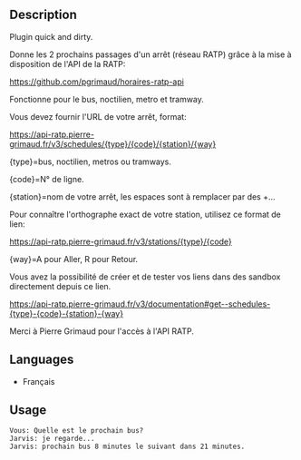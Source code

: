 <!---
IMPORTANT
=========
This README.md is displayed in the WebStore as well as within Jarvis app
Please do not change the structure of this file
Fill-in Description, Usage & Author sections
Make sure to rename the [en] folder into the language code your plugin is written in (ex: fr, es, de, it...)
For multi-language plugin:
- clone the language directory and translate commands/functions.sh
- optionally write the Description / Usage sections in several languages
-->
## Description
Plugin quick and dirty.

Donne les 2 prochains passages d'un arrêt (réseau RATP) grâce à la mise à disposition de l'API de la RATP:

https://github.com/pgrimaud/horaires-ratp-api


Fonctionne pour le bus, noctilien, metro et tramway.

Vous devez fournir l'URL de votre arrêt, format:

https://api-ratp.pierre-grimaud.fr/v3/schedules/{type}/{code}/{station}/{way}

{type}=bus, noctilien, metros ou tramways.

{code}=N° de ligne.

{station}=nom de votre arrêt, les espaces sont à remplacer par des +...

Pour connaître l'orthographe exact de votre station, utilisez ce format de lien:

https://api-ratp.pierre-grimaud.fr/v3/stations/{type}/{code}

{way}=A pour Aller, R pour Retour.

Vous avez la possibilité de créer et de tester vos liens dans des sandbox directement depuis ce lien. 

https://api-ratp.pierre-grimaud.fr/v3/documentation#get--schedules-{type}-{code}-{station}-{way}

Merci à Pierre Grimaud pour l'accès à l'API RATP.

## Languages
* Français

## Usage
```
Vous: Quelle est le prochain bus?
Jarvis: je regarde...
Jarvis: prochain bus 8 minutes le suivant dans 21 minutes.
```
